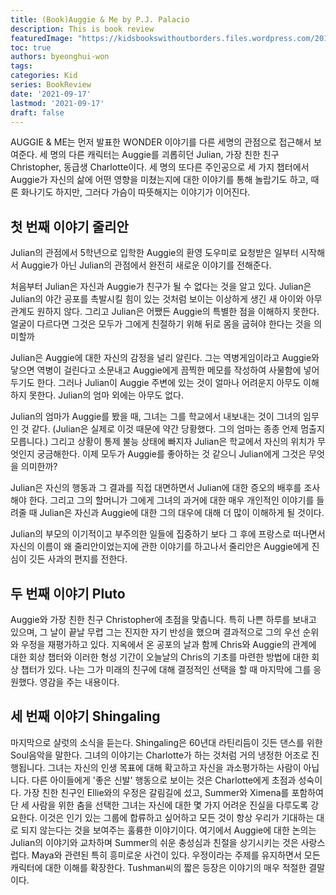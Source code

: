 ```yaml
---
title: (Book)Auggie & Me by P.J. Palacio
description: This is book review
featuredImage: "https://kidsbookswithoutborders.files.wordpress.com/2016/04/img_0249.jpg"
toc: true
authors: byeonghui-won
tags:
categories: Kid
series: BookReview
date: '2021-09-17'
lastmod: '2021-09-17'
draft: false
---
```


AUGGIE & ME는 먼저 발표한 WONDER 이야기를 다른 세명의 관점으로 접근해서 보여준다. 세 명의 다른 캐릭터는 Auggie를 괴롭히던 Julian, 가장 친한 친구 Christopher, 동급생 Charlotte이다. 세 명의 또다른 주인공으로 세 가지 챕터에서 Auggie가 자신의 삶에 어떤 영향을 미쳤는지에 대한 이야기를 통해 놀랍기도 하고, 때론 화나기도 하지만, 그러다 가슴이 따뜻해지는 이야기가 이어진다.

## 첫 번째 이야기 줄리안

Julian의 관점에서 5학년으로 입학한 Auggie의 환영 도우미로 요청받은 일부터 시작해서 Auggie가 아닌 Julian의 관점에서 완전히 새로운 이야기를 전해준다. 

처음부터 Julian은 자신과 Auggie가 친구가 될 수 없다는 것을 알고 있다. Julian은 Julian의 야간 공포를 촉발시킬 힘이 있는 것처럼 보이는 이상하게 생긴 새 아이와 아무 관계도 원하지 않다. 그리고 Julian은 어쨌든 Auggie의 특별한 점을 이해하지 못한다. 얼굴이 다르다면 그것은 모두가 그에게 친절하기 위해 뒤로 몸을 굽혀야 한다는 것을 의미할까

Julian은 Auggie에 대한 자신의 감정을 널리 알린다. 그는 역병게임이라고 Auggie와 닿으면 역병이 걸린다고 소문내고 Auggie에게 끔찍한 메모를 작성하여 사물함에 넣어두기도 한다. 그러나 Julian이 Auggie 주변에 있는 것이 얼마나 어려운지 아무도 이해하지 못한다. Julian의 엄마 외에는 아무도 없다.

Julian의 엄마가 Auggie를 봤을 때, 그녀는 그를 학교에서 내보내는 것이 그녀의 임무인 것 같다. (Julian은 실제로 이것 때문에 약간 당황했다. 그의 엄마는 종종 언제 멈출지 모릅니다.) 그리고 상황이 통제 불능 상태에 빠지자 Julian은 학교에서 자신의 위치가 무엇인지 궁금해한다. 이제 모두가 Auggie를 좋아하는 것 같으니 Julian에게 그것은 무엇을 의미한까?

Julian은 자신의 행동과 그 결과를 직접 대면하면서 Julian에 대한 증오의 배후를 조사해야 한다. 그리고 그의 할머니가 그에게 그녀의 과거에 대한 매우 개인적인 이야기를 들려줄 때 Julian은 자신과 Auggie에 대한 그의 대우에 대해 더 많이 이해하게 될 것이다.

Julian의 부모의 이기적이고 부주의한 일들에 집중하기 보다 그 후에 프랑스로 떠나면서 자신의 이름이 왜 줄리안이었는지에 관한 이야기를 하고나서 줄리안은 Auggie에게 진심이 깃든 사과의 편지를 전한다. 

## 두 번째 이야기 Pluto

Auggie와 가장 친한 친구 Christopher에 초점을 맞춥니다. 특히 나쁜 하루를 보내고 있으며, 그 날이 끝날 무렵 그는 진지한 자기 반성을 했으며 결과적으로 그의 우선 순위와 우정을 재평가하고 있다. 지옥에서 온 공포의 날과 함께 Chris와 Auggie의 관계에 대한 회상 챕터와 이러한 형성 기간이 오늘날의 Chris의 기초를 마련한 방법에 대한 회상 챕터가 있다. 나는 그가 미래의 친구에 대해 결정적인 선택을 할 때 마지막에 그를 응원했다. 영감을 주는 내용이다.

## 세 번째 이야기 Shingaling

마지막으로 샬럿의 소식을 듣는다. Shingaling은 60년대 라틴리듬이 깃든 댄스를 위한 Soul음악을 말한다. 그녀의 이야기는 Charlotte가 하는 것처럼 거의 냉정한 어조로 진행됩니다. 그녀는 자신의 인생 목표에 대해 확고하고 자신을 과소평가하는 사람이 아닙니다. 다른 아이들에게 '좋은 신발' 행동으로 보이는 것은 Charlotte에게 초점과 성숙이다. 가장 친한 친구인 Ellie와의 우정은 갈림길에 섰고, Summer와 Ximena를 포함하여 단 세 사람을 위한 춤을 선택한 그녀는 자신에 대한 몇 가지 어려운 진실을 다루도록 강요한다. 이것은 인기 있는 그룹에 합류하고 싶어하고 모든 것이 항상 우리가 기대하는 대로 되지 않는다는 것을 보여주는 훌륭한 이야기이다. 여기에서 Auggie에 대한 논의는 Julian의 이야기와 교차하며 Summer의 쉬운 충성심과 친절을 상기시키는 것은 사랑스럽다. Maya와 관련된 특히 흥미로운 사건이 있다. 우정이라는 주제를 유지하면서 모든 캐릭터에 대한 이해를 확장한다. Tushman씨의 짧은 등장은 이야기의 매우 적절한 결말이다.
